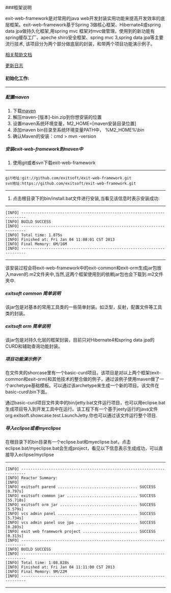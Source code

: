 ###框架说明


exit-web-framework是对常用的java web开发封装实用功能来提高开发效率的底层框架。exit-web-framework基于Spring 3做核心框架、Hibernate4或spring data jpa做持久化框架,用spring mvc 框架对mvc做管理。使用到的新功能有spring缓存工厂、apeche shiro安全框架、spring mvc 3,spring data jpa等主要流行技术, 该项目分为两个部分做底层的封装，和带两个项目功能演示例子。

[相关帮助文档](https://github.com/exitsoft/exit-web-framework/wiki)

[更新日志](https://github.com/exitsoft/exit-web-framework/wiki/%E6%9B%B4%E6%96%B0%E6%97%A5%E5%BF%97)

#### 初始化工作:

***

##### 配置maven

1. 下载[maven](http://maven.apache.org/download.html)
1. 解压maven-[版本]-bin.zip到你想安装的位置
1. 设置maven系统环境变量，M2_HOME=[maven安装目录位置]
1. 添加maven bin目录至系统环境变量PATH中， %M2_HOME%\bin
1. 确认Maven的安装：cmd > mvn -version

##### 安装exit-web-framework到maven中

1. 使用git或者svn下载exit-web-framework

***
	git地址:git://github.com/exitsoft/exit-web-framework.git
	svn地址:https://github.com/exitsoft/exit-web-framework.git
***

1. 点击根目录下的bin/install.bat文件进行安装,当看见该信息时表示安装成功:

***
	[INFO] ------------------------------------------------------------------------
	[INFO] BUILD SUCCESS
	[INFO] ------------------------------------------------------------------------
	[INFO] Total time: 1.875s
	[INFO] Finished at: Fri Jan 04 11:08:01 CST 2013
	[INFO] Final Memory: 6M/16M
	[INFO] ------------------------------------------------------------------------
***

该安装过程会将exit-web-framework中的exit-common和exit-orm生成jar包放入maven的.m2文件夹中,当然,这两个框架使用到的依赖jar包也会下载到.m2文件夹中.

##### exitsoft common 简单说明

该jar包是对基本的常用工具类的一些简单封装。如泛型，反射，配置文件等工具类的封装。

##### exitsoft orm 简单说明

该jar包是对持久化层的框架封装，目前只对Hibernate4和spring data jpa的CURD和辅助查询功能封装。

##### 项目功能演示例子

在文件夹的shorcase里有一个basic-curd项目。该项目是对以上两个框架(exit-common和exit-orm)和其他技术的整合做的例子，通过该例子使用maven做了一个archetype基础模板。可以通过该archetype来生成一个新的项目。该文件在basic-curd\bin下面。

通过basic-curd项目文件夹中的bin/jetty.bat文件运行项目，也可以用eclipse.bat生成项目导入到开发工具中在运行。该工程下有一个基于jeety运行的java文件org.exitsoft.showcase.test.LaunchJetty.你也可以通过该文件运行整个项目.

##### 导入eclipse或者myeclipse
在根目录下的bin目录有一个eclipse.bat和myeclipse.bat，点击eclipse.bat/myeclipse.bat会生成project，看见以下信息表示生成成功，可以直接导入eclipse/myclipse

***
	[INFO] ------------------------------------------------------------------------
	[INFO] Reactor Summary:
	[INFO]
	[INFO] exitsoft parend ................................... SUCCESS [0.797s]
	[INFO] exitsoft common jar ............................... SUCCESS [55.718s]
	[INFO] exitsoft orm jar .................................. SUCCESS [5.579s]
	[INFO] vcs admin panel ................................... SUCCESS [5.734s]
	[INFO] vcs admin panel use jpa ........................... SUCCESS [0.203s]
	[INFO] exit web framework project ........................ SUCCESS [0.313s]
	[INFO] ------------------------------------------------------------------------
	[INFO] BUILD SUCCESS
	[INFO] ------------------------------------------------------------------------
	[INFO] Total time: 1:08.828s
	[INFO] Finished at: Fri Jan 04 11:11:00 CST 2013
	[INFO] Final Memory: 9M/22M
	[INFO] ------------------------------------------------------------------------
***
